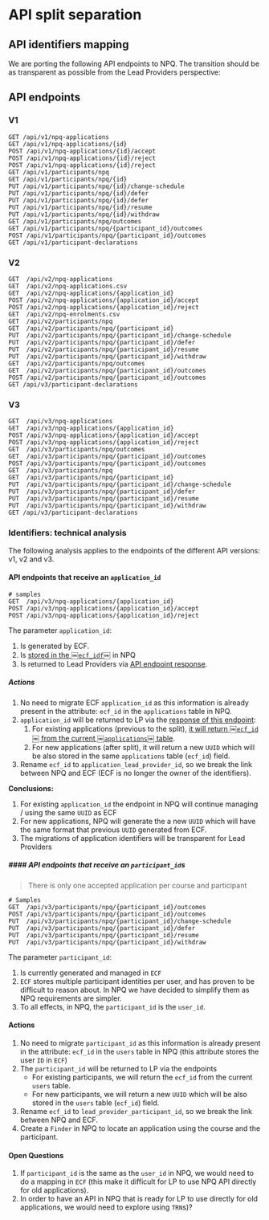 # API split separation

## API identifiers mapping

We are porting the following API endpoints to NPQ. The transition should be as transparent as possible from the Lead Providers perspective:

## API endpoints

### V1

```
GET /api/v1/npq-applications
GET /api/v1/npq-applications/{id}
POST /api/v1/npq-applications/{id}/accept
POST /api/v1/npq-applications/{id}/reject
POST /api/v1/npq-applications/{id}/reject
GET /api/v1/participants/npq
GET /api/v1/participants/npq/{id}
PUT /api/v1/participants/npq/{id}/change-schedule
PUT /api/v1/participants/npq/{id}/defer
PUT /api/v1/participants/npq/{id}/defer
PUT /api/v1/participants/npq/{id}/resume
PUT /api/v1/participants/npq/{id}/withdraw
GET /api/v1/participants/npq/outcomes
GET /api/v1/participants/npq/{participant_id}/outcomes
POST /api/v1/participants/npq/{participant_id}/outcomes
GET /api/v1/participant-declarations
```

### V2

```
GET  /api/v2/npq-applications
GET  /api/v2/npq-applications.csv
GET  /api/v2/npq-applications/{application_id}
POST /api/v2/npq-applications/{application_id}/accept
POST /api/v2/npq-applications/{application_id}/reject
GET  /api/v2/npq-enrolments.csv
GET  /api/v2/participants/npq
GET  /api/v2/participants/npq/{participant_id}
PUT  /api/v2/participants/npq/{participant_id}/change-schedule
PUT  /api/v2/participants/npq/{participant_id}/defer
PUT  /api/v2/participants/npq/{participant_id}/resume
PUT  /api/v2/participants/npq/{participant_id}/withdraw
GET  /api/v2/participants/npq/outcomes
GET  /api/v2/participants/npq/{participant_id}/outcomes
POST /api/v2/participants/npq/{participant_id}/outcomes
GET /api/v3/participant-declarations
```

### V3

```
GET  /api/v3/npq-applications
GET  /api/v3/npq-applications/{application_id}
POST /api/v3/npq-applications/{application_id}/accept
POST /api/v3/npq-applications/{application_id}/reject
GET  /api/v3/participants/npq/outcomes
GET  /api/v3/participants/npq/{participant_id}/outcomes
POST /api/v3/participants/npq/{participant_id}/outcomes
GET  /api/v3/participants/npq
GET  /api/v3/participants/npq/{participant_id}
PUT  /api/v3/participants/npq/{participant_id}/change-schedule
PUT  /api/v3/participants/npq/{participant_id}/defer
PUT  /api/v3/participants/npq/{participant_id}/resume
PUT  /api/v3/participants/npq/{participant_id}/withdraw
GET /api/v3/participant-declarations
```

### Identifiers: technical analysis

The following analysis applies to the endpoints of the different API versions: v1, v2 and v3.

#### API endpoints that receive an `application_id`

```
# samples
GET  /api/v3/npq-applications/{application_id}
POST /api/v3/npq-applications/{application_id}/accept
POST /api/v3/npq-applications/{application_id}/reject
```

The parameter `application_id`:

1. Is generated by ECF.
2. Is [stored in the ￼`ecf_idf`￼](https://github.com/DFE-Digital/npq-registration/blob/452b3831254eb32c3e72c6118ee2980a1df72b6f/db/schema.rb#L32) in NPQ
3. Is returned to Lead Providers via [API endpoint response](%5Bresponse%20of%20this%20endpoint%5D%28https%3A//manage-training-for-early-career-teachers.education.gov.uk/api-reference/reference-v3.html#api-v3-npq-applications-id-accept-post-parameters%29).

##### Actions

1. No need to migrate ECF `application_id` as this information is already present in the attribute: `ecf_id` in the `applications` table in NPQ.
2. `application_id` will be returned to LP via the [response of this endpoint](https://manage-training-for-early-career-teachers.education.gov.uk/api-reference/reference-v3.html#api-v3-npq-applications-id-accept-post-parameters):
   1. For existing applications (previous to the split), [it will return ￼`ecf_id`￼ from the current ￼`applications`￼ table](https://github.com/DFE-Digital/npq-registration/blob/98cdef7b2e879588499a2cd4d3e72a087782c415/db/schema.rb#L33).
   2. For new applications (after split), it will return a new `UUID` which will be also stored in the same `applications` table (`ecf_id`) field.
3. Rename `ecf_id` to `application_lead_provider_id`, so we break the link between NPQ and ECF (ECF is no longer the owner of the identifiers).

**Conclusions:**

1. For existing `application_id` the endpoint in NPQ will continue managing / using the same `UUID` as ECF
2. For new applications, NPQ will generate the a new `UUID` which will have the same format that previous `UUID` generated from ECF.
3. The migrations of application identifiers will be transparent for Lead Providers

##### #### API endpoints that receive an `participant_id`s

> There is only one accepted application per course and participant

```
# Samples
GET  /api/v3/participants/npq/{participant_id}/outcomes
POST /api/v3/participants/npq/{participant_id}/outcomes
PUT  /api/v3/participants/npq/{participant_id}/change-schedule
PUT  /api/v3/participants/npq/{participant_id}/defer
PUT  /api/v3/participants/npq/{participant_id}/resume
PUT  /api/v3/participants/npq/{participant_id}/withdraw

```

The parameter `participant_id`:

1. Is currently generated and managed in `ECF`
2. `ECF` stores multiple participant identities per user, and has proven to be difficult to reason about. In NPQ we have decided to simplify them as NPQ requirements are simpler.
3. To all effects, in NPQ,  the `participant_id` is the `user_id`.

#### Actions

1. No need to migrate `participant_id` as this information is already present in the attribute: `ecf_id` in the `users` table in NPQ (this attribute stores the user `ID` in `ECF`)
2. The `participant_id` will be returned to LP via the endpoints
   - For existing participants, we will return the `ecf_id` from the current `users` table.
   - For new participants, we will return a new `UUID` which will be also stored in the `users` table (`ecf_id`) field.
3. Rename `ecf_id` to `lead_provider_participant_id`, so we break the link between NPQ and ECF.
4. Create a `Finder` in NPQ to locate an application using the course and the participant.

#### Open Questions

1. If `participant_id` is the same as the `user_id` in NPQ, we would need to do a mapping in `ECF` (this make it difficult for LP to use NPQ API directly for old applications).
2. In order to have an API in NPQ that is ready for LP to use directly for old applications, we would need to explore using `TRN`s)?

